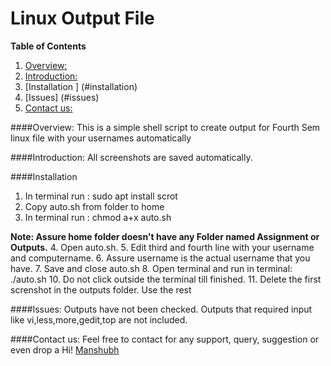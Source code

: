 # Linux Output File

**Table of Contents** 

  1. [Overview:](#overview)
  2. [Introduction:](#introduction)
  3. [Installation ] (#installation)
  4. [Issues] (#issues)
  5. [Contact us:](#contact-us)

####Overview:
This is a simple shell script to create output for Fourth Sem linux file with your usernames automatically

####Introduction:
All screenshots are saved automatically.

####Installation 
   1. In terminal run :
         sudo apt install scrot
   2. Copy auto.sh from folder to home
   3. In terminal run :
        chmod a+x auto.sh
        
  **Note: Assure home folder doesn't have any Folder named Assignment or Outputs.**
   4. Open auto.sh.
   5. Edit third and fourth line with your username and computername.
   6. Assure username is the actual username that you have.
   7. Save and close auto.sh
    8. Open terminal and run in terminal:
       ./auto.sh
   10. Do not click outside the terminal till finished.
   11. Delete the first screnshot in the outputs folder. Use the rest
 
####Issues:
     Outputs have not been checked.
     Outputs that required input like vi,less,more,gedit,top are not included.

####Contact us:
Feel free to contact for any support, query, suggestion or even drop a Hi!
   [Manshubh](mailto:manshubh13@gmail.com)

